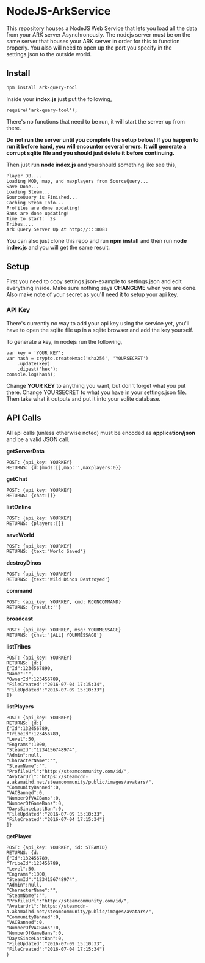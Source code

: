 # NodeJS-ArkService

This repository houses a NodeJS Web Service that lets you load all the data from your ARK server Asynchronously. The nodejs server must be on the same server that houses your ARK server in order for this to function properly. You also will need to open up the port you specify in the settings.json to the outside world.

## Install

```
npm install ark-query-tool
```

Inside your **index.js** just put the following,
```
require('ark-query-tool');
```
There's no functions that need to be run, it will start the server up from there.


**Do not run the server until you complete the setup below! If you happen to run it before hand, you will encounter several errors. It will generate a corrupt sqlite file and you should just delete it before continuing.**

Then just run **node index.js** and you should something like see this,
```
Player DB....
Loading MOD, map, and maxplayers from SourceQuery...
Save Done...
Loading Steam...
SourceQuery is Finished...
Caching Steam Info...
Profiles are done updating!
Bans are done updating!
Time to start:  2s
Tribes....
Ark Query Server Up At http://:::8081
```

You can also just clone this repo and run **npm install** and then run **node index.js** and you will get the same result.


## Setup

First you need to copy settings.json-example to settings.json and edit everything inside. Make sure nothing says **CHANGEME** when you are done. Also make note of your secret as you'll need it to setup your api key.

### API Key

There's currently no way to add your api key using the service yet, you'll have to open the sqlite file up in a sqlite browser and add the key yourself.

To generate a key, in nodejs run the following,

```
var key = 'YOUR KEY';
var hash = crypto.createHmac('sha256', 'YOURSECRET')
	.update(key)
	.digest('hex');
console.log(hash);
```

Change **YOUR KEY** to anything you want, but don't forget what you put there. Change YOURSECRET to what you have in your settings.json file. Then take what it outputs and put it into your sqlite database.


## API Calls

All api calls (unless otherwise noted) must be encoded as **application/json** and be a valid JSON call.

**getServerData**

```
POST: {api_key: YOURKEY}
RETURNS: {d:{mods:[],map:'',maxplayers:0}}
```

**getChat**

```
POST: {api_key: YOURKEY}
RETURNS: {chat:[]}
```

**listOnline**

```
POST: {api_key: YOURKEY}
RETURNS: {players:[]}
```


**saveWorld**

```
POST: {api_key: YOURKEY}
RETURNS: {text:'World Saved'}
```

**destroyDinos**

```
POST: {api_key: YOURKEY}
RETURNS: {text:'Wild Dinos Destroyed'}
```

**command**

```
POST: {api_key: YOURKEY, cmd: RCONCOMMAND}
RETURNS: {result:''}
```

**broadcast**

```
POST: {api_key: YOURKEY, msg: YOURMESSAGE}
RETURNS: {chat:'[ALL] YOURMESSAGE'}
```

**listTribes**

```
POST: {api_key: YOURKEY}
RETURNS: {d:[
{"Id":1234567890,
"Name":"",
"OwnerId":123456789,
"FileCreated":"2016-07-04 17:15:34",
"FileUpdated":"2016-07-09 15:10:33"}
]}
```

**listPlayers**

```
POST: {api_key: YOURKEY}
RETURNS: {d:[
{"Id":132456789,
"TribeId":123456789,
"Level":50,
"Engrams":1000,
"SteamId":"1234156748974",
"Admin":null,
"CharacterName":"",
"SteamName":"",
"ProfileUrl":"http://steamcommunity.com/id/",
"AvatarUrl":"https://steamcdn-a.akamaihd.net/steamcommunity/public/images/avatars/",
"CommunityBanned":0,
"VACBanned":0,
"NumberOfVACBans":0,
"NumberOfGameBans":0,
"DaysSinceLastBan":0,
"FileUpdated":"2016-07-09 15:10:33",
"FileCreated":"2016-07-04 17:15:34"}
]}
```

**getPlayer**

```
POST: {api_key: YOURKEY, id: STEAMID}
RETURNS: {d:
{"Id":132456789,
"TribeId":123456789,
"Level":50,
"Engrams":1000,
"SteamId":"1234156748974",
"Admin":null,
"CharacterName":"",
"SteamName":"",
"ProfileUrl":"http://steamcommunity.com/id/",
"AvatarUrl":"https://steamcdn-a.akamaihd.net/steamcommunity/public/images/avatars/",
"CommunityBanned":0,
"VACBanned":0,
"NumberOfVACBans":0,
"NumberOfGameBans":0,
"DaysSinceLastBan":0,
"FileUpdated":"2016-07-09 15:10:33",
"FileCreated":"2016-07-04 17:15:34"}
}
```

